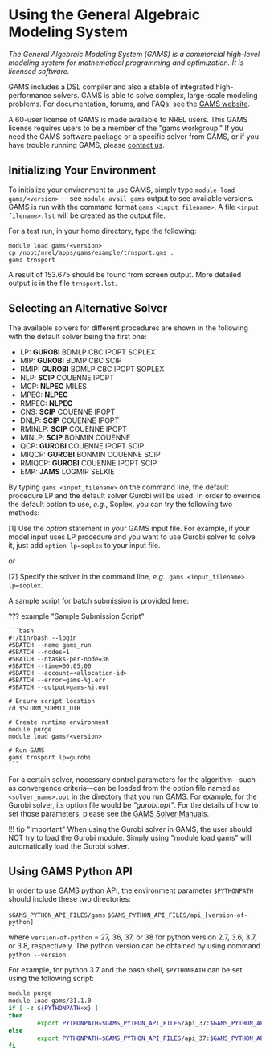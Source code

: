 # Using the General Algebraic Modeling System

*The General Algebraic Modeling System (GAMS) is a commercial high-level modeling system for mathematical programming and optimization. It is licensed software.*

GAMS includes a DSL compiler and also a stable of integrated high-performance solvers. GAMS is able to solve complex, large-scale modeling problems. For documentation, forums, and FAQs, see the [GAMS website](https://www.gams.com/).

A 60-user license of GAMS is made available to NREL users. This GAMS license requires users to be a member of the "gams workgroup." If you need the GAMS software package or a specific solver from GAMS, or if you have trouble running GAMS, please [contact us](https://www.nrel.gov/hpc/contact-us.html).

## Initializing Your Environment

To initialize your environment to use GAMS, simply type `module load gams/<version>` — see `module avail gams` output to see available versions. GAMS is run with the command format `gams <input filename>`. A file `<input filename>.lst` will be created as the output file.   

For a test run, in your home directory, type the following:

```
module load gams/<version>
cp /nopt/nrel/apps/gams/example/trnsport.gms .
gams trnsport
```

A result of 153.675 should be found from screen output. More detailed output is in the file `trnsport.lst`. 

## Selecting an Alternative Solver

The available solvers for different procedures are shown in the following with the default solver being the first one:

* LP: **GUROBI** BDMLP CBC IPOPT SOPLEX
* MIP: **GUROBI** BDMP CBC SCIP
* RMIP: **GUROBI** BDMLP CBC IPOPT SOPLEX
* NLP: **SCIP** COUENNE IPOPT
* MCP: **NLPEC** MILES
* MPEC: **NLPEC**
* RMPEC: **NLPEC**
* CNS: **SCIP** COUENNE IPOPT 
* DNLP: **SCIP** COUENNE IPOPT 
* RMINLP: **SCIP** COUENNE IPOPT 
* MINLP: **SCIP** BONMIN COUENNE 
* QCP: **GUROBI** COUENNE IPOPT SCIP
* MIQCP: **GUROBI** BONMIN COUENNE SCIP
* RMIQCP: **GUROBI** COUENNE IPOPT SCIP
* EMP: **JAMS** LOGMIP SELKIE 

By typing `gams <input_filename>` on the command line, the default procedure LP and the default solver Gurobi will be used. In order to override the default option to use, *e.g.*, Soplex, you can try the following two methods: 

[1]  Use the *option* statement in your GAMS input file. For example, if your model input uses LP procedure and you want to use Gurobi solver to solve it, just add `option lp=soplex` to your input file.

or

[2]  Specify the solver in the command line, *e.g.*, `gams <input_filename> lp=soplex`. 

A sample script for batch submission is provided here:

??? example "Sample Submission Script"

	```bash
	#!/bin/bash --login
	#SBATCH --name gams_run
	#SBATCH --nodes=1
	#SBATCH --ntasks-per-node=36
	#SBATCH --time=00:05:00
	#SBATCH --account=<allocation-id>
	#SBATCH --error=gams-%j.err
	#SBATCH --output=gams-%j.out
	 
	# Ensure script location
	cd $SLURM_SUBMIT_DIR
	 
	# Create runtime environment
	module purge
	module load gams/<version>
	  
	# Run GAMS
	gams trnsport lp=gurobi
	```

For a certain solver, necessary control parameters for the algorithm—such as convergence criteria—can be loaded from the option file named as `<solver_name>.opt` in the directory that you run GAMS. For example, for the Gurobi solver, its option file would be *"gurobi.opt"*. For the details of how to set those parameters, please see the [GAMS Solver Manuals](https://www.gams.com/latest/docs/S_MAIN.html). 

!!! tip "Important"
	 When using the Gurobi solver in GAMS, the user should NOT try to load the Gurobi module. Simply using "module load gams" will automatically load the Gurobi solver.

## Using GAMS Python API

In order to use GAMS python API, the environment parameter `$PYTHONPATH` should include these two directories: 

`$GAMS_PYTHON_API_FILES/gams`
`$GAMS_PYTHON_API_FILES/api_[version-of-python]`

where `version-of-python` =  27, 36, 37, or 38 for python version 2.7, 3.6, 3.7, or 3.8, respectively. The python version can be obtained by using command `python --version`. 

For example, for python 3.7 and the bash shell, `$PYTHONPATH` can be set using the following script:

```bash
module purge
module load gams/31.1.0
if [ -z ${PYTHONPATH+x} ]
then
        export PYTHONPATH=$GAMS_PYTHON_API_FILES/api_37:$GAMS_PYTHON_API_FILES/gams
else
        export PYTHONPATH=$GAMS_PYTHON_API_FILES/api_37:$GAMS_PYTHON_API_FILES/gams:$PYTHONPATH
fi
```
